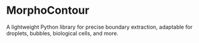 # MorphoContour
A lightweight Python library for precise boundary extraction, adaptable for droplets, bubbles, biological cells, and more.

